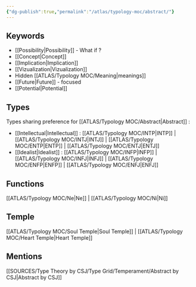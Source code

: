 ```yaml
---
{"dg-publish":true,"permalink":"/atlas/typology-moc/abstract/"}
---
```


## Keywords 
- [[Possibility\|Possibility]] - What if ? 
- [[Concept\|Concept]]
- [[Implication\|Implication]]
- [[Vizualization\|Vizualization]]
- Hidden [[ATLAS/Typology MOC/Meaning\|meanings]] 
- [[Future\|Future]] - focused 
- [[Potential\|Potential]]

## Types 
Types sharing preference for [[ATLAS/Typology MOC/Abstract\|Abstract]] : 
- [[Intellectual\|Intellectual]] : [[ATLAS/Typology MOC/INTP\|INTP]] | [[ATLAS/Typology MOC/INTJ\|INTJ]] | [[ATLAS/Typology MOC/ENTP\|ENTP]] | [[ATLAS/Typology MOC/ENTJ\|ENTJ]] 
- [[Idealist\|Idealist]] : [[ATLAS/Typology MOC/INFP\|INFP]] | [[ATLAS/Typology MOC/INFJ\|INFJ]] | [[ATLAS/Typology MOC/ENFP\|ENFP]] | [[ATLAS/Typology MOC/ENFJ\|ENFJ]] 

## Functions 
[[ATLAS/Typology MOC/Ne\|Ne]] | [[ATLAS/Typology MOC/Ni\|Ni]] 

## Temple 
[[ATLAS/Typology MOC/Soul Temple\|Soul Temple]] | [[ATLAS/Typology MOC/Heart Temple\|Heart Temple]] 

## Mentions
[[SOURCES/Type Theory by CSJ/Type Grid/Temperament/Abstract by CSJ\|Abstract by CSJ]]